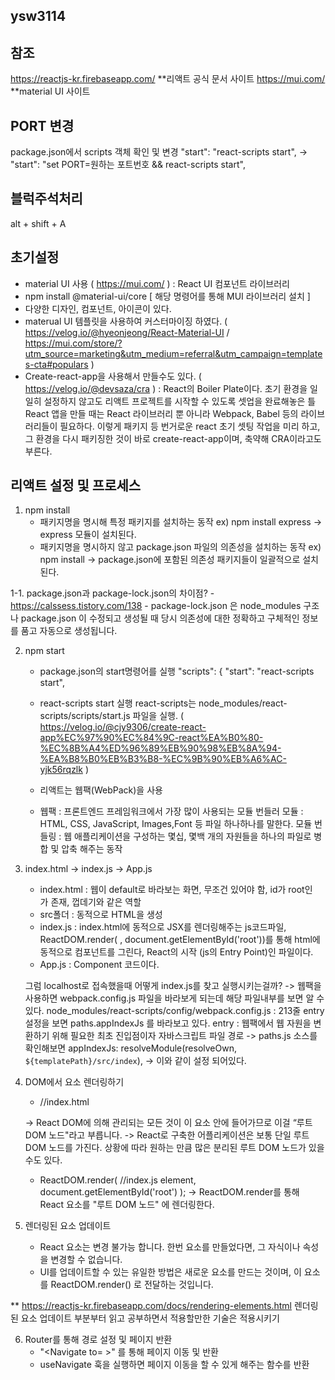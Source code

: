 ## ysw3114

## 참조
https://reactjs-kr.firebaseapp.com/
**리액트 공식 문서 사이트
https://mui.com/
**material UI 사이트

## PORT 변경
package.json에서  scripts 객체 확인 및 변경
"start": "react-scripts start",
-> 
"start": "set PORT=원하는 포트번호 && react-scripts start",

## 블럭주석처리
alt + shift + A

## 초기설정
- material UI 사용 ( https://mui.com/ ) : React UI 컴포넌트 라이브러리
- npm install @material-ui/core [ 해당 명령어를 통해 MUI 라이브러리 설치 ]
- 다양한 디자인, 컴포넌트, 아이콘이 있다.
- materual UI 템플릿을 사용하여 커스터마이징 하였다. ( https://velog.io/@hyeonjeong/React-Material-UI / https://mui.com/store/?utm_source=marketing&utm_medium=referral&utm_campaign=templates-cta#populars )
- Create-react-app을 사용해서 만들수도 있다. ( https://velog.io/@devsaza/cra )
  : React의 Boiler Plate이다.
    초기 환경을 일일히 설정하지 않고도 리액트 프로젝트를 시작할 수 있도록 셋업을 완료해놓은 틀
    React 앱을 만들 때는 React 라이브러리 뿐 아니라 Webpack, Babel 등의 라이브러리들이 필요하다.
    이렇게 패키지 등 번거로운 react 초기 셋팅 작업을 미리 하고, 그 환경을 다시 패키징한 것이 바로 create-react-app이며, 축약해 CRA이라고도 부른다.


## 리액트 설정 및 프로세스
1. npm install
    - 패키지명을 명시해 특정 패키지를 설치하는 동작 ex)  npm install express -> express 모듈이 설치된다.
    - 패키지명을 명시하지 않고 package.json 파일의 의존성을 설치하는 동작 ex) npm install -> package.json에 포함된 의존성 패키지들이 일괄적으로 설치된다.

1-1. package.json과 package-lock.json의 차이점? 
    - https://calssess.tistory.com/138
    - package-lock.json 은 node_modules 구조나 package.json 이 수정되고 생성될 때 당시 의존성에 대한 정확하고 구체적인 정보를 품고 자동으로 생성됩니다.

2. npm start
    - package.json의 start명령어를 실행
     "scripts": {
    "start": "react-scripts start",
    
    - react-scripts start 실행
      react-scripts는 node_modules/react-scripts/scripts/start.js 파일을 실행.
      ( https://velog.io/@cjy9306/create-react-app%EC%97%90%EC%84%9C-react%EA%B0%80-%EC%8B%A4%ED%96%89%EB%90%98%EB%8A%94-%EA%B8%B0%EB%B3%B8-%EC%9B%90%EB%A6%AC-yjk56rqzlk )
    - 리액트는 웹팩(WebPack)을 사용
    - 웹팩 : 프론트엔드 프레임워크에서 가장 많이 사용되는 모듈 번들러 
        모듈 : HTML, CSS, JavaScript, Images,Font 등 파일 하나하나를 말한다.
        모듈 번들링 : 웹 애플리케이션을 구성하는 몇십, 몇백 개의 자원들을 하나의 파일로 병합 및 압축 해주는 동작


3. index.html -> index.js -> App.js
    - index.html : 웹이 default로 바라보는 화면, 무조건 있어야 함, id가 root인 <div>가 존재, 껍데기와 같은 역할
    - src폴더 : 동적으로 HTML을 생성
    - index.js : index.html에 동적으로 JSX를 렌더링해주는 js코드파일,
                 ReactDOM.render( , document.getElementById('root'))를 통해 html에 동적으로 컴포넌트를 그린다,
                 React의 시작 (js의 Entry Point)인 파일이다.
    - App.js : Component 코드이다. 

    그럼 localhost로 접속했을때 어떻게 index.js를 찾고 실행시키는걸까?
    -> 웹팩을 사용하면 webpack.config.js 파일을 바라보게 되는데 해당 파일내부를 보면 알 수 있다.
       node_modules/react-scripts/config/webpack.config.js : 213줄 entry 설정을 보면 paths.appIndexJs 를 바라보고 있다.
       entry : 웹팩에서 웹 자원을 변환하기 위해 필요한 최초 진입점이자 자바스크립트 파일 경로
    -> paths.js 소스를 확인해보면
       appIndexJs: resolveModule(resolveOwn, `${templatePath}/src/index`), -> 이와 같이 설정 되어있다.

4. DOM에서 요소 렌더링하기
    - <div id="root"></div> //index.html
    -> React DOM에 의해 관리되는 모든 것이 이 요소 안에 들어가므로 이걸 “루트 DOM 노드"라고 부릅니다.
    -> React로 구축한 어플리케이션은 보통 단일 루트 DOM 노드를 가진다. 상황에 따라 원하는 만큼 많은 분리된 루트 DOM 노드가 있을 수도 있다.
    
    -   ReactDOM.render(     //index.js
        element,
        document.getElementById('root')
        ); 
    -> ReactDOM.render를 통해 React 요소를 "루트 DOM 노드" 에 렌더링한다.
5. 렌더링된 요소 업데이트
    - React 요소는 변경 불가능 합니다. 한번 요소를 만들었다면, 그 자식이나 속성을 변경할 수 없습니다.
    - UI를 업데이트할 수 있는 유일한 방법은 새로운 요소를 만드는 것이며, 이 요소를 ReactDOM.render() 로 전달하는 것입니다.


** https://reactjs-kr.firebaseapp.com/docs/rendering-elements.html
렌더링된 요소 업데이트 부분부터 읽고 공부하면서 적용할만한 기술은 적용시키기

6. Router를 통해 경로 설정 및 페이지 반환
    - "<Navigate to= >" 를 통해 페이지 이동 및 반환
    - useNavigate 훅을 실행하면 페이지 이동을 할 수 있게 해주는 함수를 반환